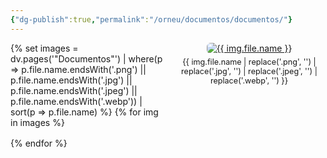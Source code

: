 ```yaml
---
{"dg-publish":true,"permalink":"/orneu/documentos/documentos/"}
---
```



<div class="image-grid">   {% set images = dv.pages('"Documentos"')     | where(p => p.file.name.endsWith('.png') || p.file.name.endsWith('.jpg') || p.file.name.endsWith('.jpeg') || p.file.name.endsWith('.webp'))     | sort(p => p.file.name) %}   {% for img in images %}     <div class="image-item">       <a href="{{ img.file.path | urlencode }}" target="_blank">         <img src="{{ img.file.path | urlencode }}" alt="{{ img.file.name }}">       </a>       <div class="image-caption">{{ img.file.name | replace('.png', '') | replace('.jpg', '') | replace('.jpeg', '') | replace('.webp', '') }}</div>     </div>   {% endfor %} </div> <style> .image-grid {   display: grid;   grid-template-columns: repeat(auto-fit, minmax(160px, 1fr));   gap: 1rem;   margin-top: 1em; } .image-item {   text-align: center; } .image-item img {   max-width: 100%;   height: auto;   border-radius: 6px;   transition: transform 0.2s ease; } .image-item img:hover {   transform: scale(1.03); } .image-caption {   margin-top: 0.5em;   font-size: 0.9em;   color: var(--text-muted);   word-break: break-word; } </style>